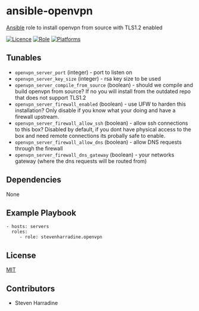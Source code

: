 # ansible-openvpn
[Ansible](http://www.ansible.com/) role to install openvpn from source with TLS1.2 enabled

[![Licence](https://img.shields.io/badge/Licence-ISC-blue.svg)](https://opensource.org/licenses/ISC)
[![Role](https://img.shields.io/ansible/role/6168.svg)](https://galaxy.ansible.com/detail#/role/6168)
[![Platforms](http://img.shields.io/badge/platforms-ubuntu-lightgrey.svg)](#)

Tunables
--------
* `openvpn_server_port` (integer) - port to listen on
* `openvpn_server_key_size` (integer) - rsa key size to be used
* `openvpn_server_compile_from_source` (boolean) - should we compile and build openvpn from source?  If no you will install from the outdated repo that does not support TLS1.2
* `openvpn_server_firewall_enabled` (boolean) - use UFW to harden this installation?  Only disable if you know what your doing and have a firewall upstream.
* `openvpn_server_firewall_allow_ssh` (boolean) - allow ssh connections to this box?  Disabled by default, if you dont have physical access to the box and need remote connections its probally safe to enable.
* `openvpn_server_firewall_allow_dns` (boolean) - allow DNS requests through the firewall
* `openvpn_server_firewall_dns_gateway` (boolean) - your networks gateway (where the dns requests will be routed from)

Dependencies
------------
None

Example Playbook
----------------
    - hosts: servers
      roles:
         - role: stevenharradine.openvpn

License
-------
[MIT](https://tldrlegal.com/license/mit-license)

Contributors
------------
* Steven Harradine
